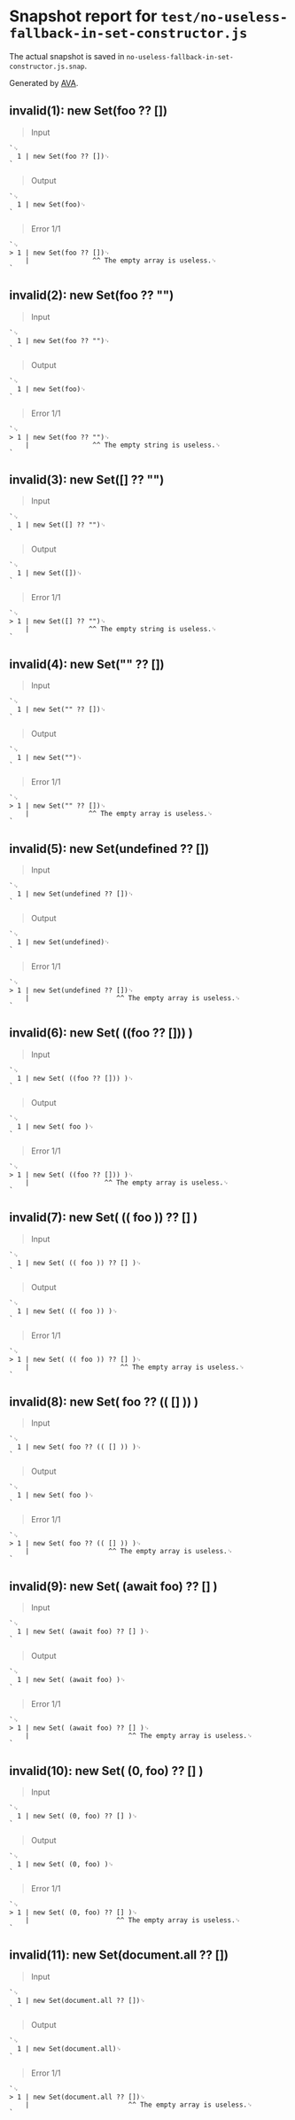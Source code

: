 # Snapshot report for `test/no-useless-fallback-in-set-constructor.js`

The actual snapshot is saved in `no-useless-fallback-in-set-constructor.js.snap`.

Generated by [AVA](https://avajs.dev).

## invalid(1): new Set(foo ?? [])

> Input

    `␊
      1 | new Set(foo ?? [])␊
    `

> Output

    `␊
      1 | new Set(foo)␊
    `

> Error 1/1

    `␊
    > 1 | new Set(foo ?? [])␊
        |                ^^ The empty array is useless.␊
    `

## invalid(2): new Set(foo ?? "")

> Input

    `␊
      1 | new Set(foo ?? "")␊
    `

> Output

    `␊
      1 | new Set(foo)␊
    `

> Error 1/1

    `␊
    > 1 | new Set(foo ?? "")␊
        |                ^^ The empty string is useless.␊
    `

## invalid(3): new Set([] ?? "")

> Input

    `␊
      1 | new Set([] ?? "")␊
    `

> Output

    `␊
      1 | new Set([])␊
    `

> Error 1/1

    `␊
    > 1 | new Set([] ?? "")␊
        |               ^^ The empty string is useless.␊
    `

## invalid(4): new Set("" ?? [])

> Input

    `␊
      1 | new Set("" ?? [])␊
    `

> Output

    `␊
      1 | new Set("")␊
    `

> Error 1/1

    `␊
    > 1 | new Set("" ?? [])␊
        |               ^^ The empty array is useless.␊
    `

## invalid(5): new Set(undefined ?? [])

> Input

    `␊
      1 | new Set(undefined ?? [])␊
    `

> Output

    `␊
      1 | new Set(undefined)␊
    `

> Error 1/1

    `␊
    > 1 | new Set(undefined ?? [])␊
        |                      ^^ The empty array is useless.␊
    `

## invalid(6): new Set( ((foo ?? [])) )

> Input

    `␊
      1 | new Set( ((foo ?? [])) )␊
    `

> Output

    `␊
      1 | new Set( foo )␊
    `

> Error 1/1

    `␊
    > 1 | new Set( ((foo ?? [])) )␊
        |                   ^^ The empty array is useless.␊
    `

## invalid(7): new Set( (( foo )) ?? [] )

> Input

    `␊
      1 | new Set( (( foo )) ?? [] )␊
    `

> Output

    `␊
      1 | new Set( (( foo )) )␊
    `

> Error 1/1

    `␊
    > 1 | new Set( (( foo )) ?? [] )␊
        |                       ^^ The empty array is useless.␊
    `

## invalid(8): new Set( foo ?? (( [] )) )

> Input

    `␊
      1 | new Set( foo ?? (( [] )) )␊
    `

> Output

    `␊
      1 | new Set( foo )␊
    `

> Error 1/1

    `␊
    > 1 | new Set( foo ?? (( [] )) )␊
        |                    ^^ The empty array is useless.␊
    `

## invalid(9): new Set( (await foo) ?? [] )

> Input

    `␊
      1 | new Set( (await foo) ?? [] )␊
    `

> Output

    `␊
      1 | new Set( (await foo) )␊
    `

> Error 1/1

    `␊
    > 1 | new Set( (await foo) ?? [] )␊
        |                         ^^ The empty array is useless.␊
    `

## invalid(10): new Set( (0, foo) ?? [] )

> Input

    `␊
      1 | new Set( (0, foo) ?? [] )␊
    `

> Output

    `␊
      1 | new Set( (0, foo) )␊
    `

> Error 1/1

    `␊
    > 1 | new Set( (0, foo) ?? [] )␊
        |                      ^^ The empty array is useless.␊
    `

## invalid(11): new Set(document.all ?? [])

> Input

    `␊
      1 | new Set(document.all ?? [])␊
    `

> Output

    `␊
      1 | new Set(document.all)␊
    `

> Error 1/1

    `␊
    > 1 | new Set(document.all ?? [])␊
        |                         ^^ The empty array is useless.␊
    `
